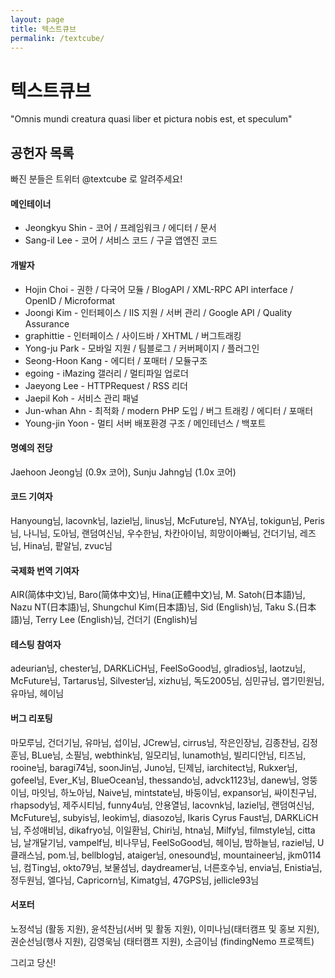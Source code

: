 ```yaml
---
layout: page
title: 텍스트큐브
permalink: /textcube/
---
```


텍스트큐브
======

"Omnis mundi creatura quasi liber et pictura nobis est, et speculum"

공헌자 목록
---------
빠진 분들은 트위터 @textcube 로 알려주세요!

#### 메인테이너

 * Jeongkyu Shin - 코어 / 프레임워크 / 에디터 / 문서
 * Sang-il Lee - 코어 / 서비스 코드 / 구글 앱엔진 코드

#### 개발자

 * Hojin Choi - 권한 / 다국어 모듈 / BlogAPI / XML-RPC API interface / OpenID / Microformat
 * Joongi Kim - 인터페이스 / IIS 지원 / 서버 관리 / Google API / Quality Assurance
 * graphittie - 인터페이스 / 사이드바 / XHTML / 버그트래킹
 * Yong-ju Park - 모바일 지원 / 팀블로그 / 커버페이지 / 플러그인
 * Seong-Hoon Kang - 에디터 / 포매터 / 모듈구조
 * egoing - iMazing 갤러리 / 멀티파일 업로더
 * Jaeyong Lee - HTTPRequest / RSS 리더
 * Jaepil Koh - 서비스 관리 패널
 * Jun-whan Ahn - 최적화 / modern PHP 도입 / 버그 트래킹 / 에디터 / 포매터
 * Young-jin Yoon - 멀티 서버 배포환경 구조 / 메인테넌스 / 백포트

#### 명예의 전당

Jaehoon Jeong님 (0.9x 코어), Sunju Jahng님 (1.0x 코어)

#### 코드 기여자

Hanyoung님, lacovnk님, laziel님, linus님, McFuture님, NYA님, tokigun님, Peris님, 나니님, 도아님, 랜덤여신님, 우수한님, 차칸아이님, 희망이아빠님, 건더기님, 레즈님, Hina님, 팥알님, zvuc님

#### 국제화 번역 기여자

AIR(简体中文)님, Baro(简体中文)님, Hina(正體中文)님, M. Satoh(日本語)님, Nazu NT(日本語)님, Shungchul Kim(日本語)님, Sid (English)님, Taku S.(日本語)님, Terry Lee (English)님, 건더기 (English)님

#### 테스팅 참여자

adeurian님, chester님, DARKLiCH님, FeelSoGood님, glradios님, laotzu님, McFuture님, Tartarus님, Silvester님, xizhu님, 독도2005님, 심민규님, 엽기민원님, 유마님, 헤이님

#### 버그 리포팅

마모루님, 건더기님, 유마님, 섭이님, JCrew님, cirrus님, 작은인장님, 김종찬님, 김정훈님, BLue님, 소필님, webthink님, 일모리님, lunamoth님, 빌리디안님, 티즈님, rooine님, baragi74님, soonJin님, Juno님, 딘제님, iarchitect님, Rukxer님, gofeel님, Ever_K님, BlueOcean님, thessando님, advck1123님, danew님, 엉뚱이님, 마잇님, 하노아님, Naive님, mintstate님, 바둥이님, expansor님, 싸이친구님, rhapsody님, 제주시티님, funny4u님, 안용열님, lacovnk님, laziel님, 랜덤여신님, McFuture님, subyis님, leokim님, diasozo님, Ikaris Cyrus Faust님, DARKLiCH님, 주성애비님, dikafryo님, 이일환님, Chiri님, htna님, Milfy님, filmstyle님, citta님, 날개달기님, vampelf님, 비나무님, FeelSoGood님, 헤이님, 밤하늘님, raziel님, U클래스님, pom.님, bellblog님, ataiger님, onesound님, mountaineer님, jkm0114님, 컴Ting님, okto79님, 보물섬님, daydreamer님, 너른호수님, envia님, Enistia님, 정두원님, 엘다님, Capricorn님, Kimatg님, 47GPS님, jellicle93님

#### 서포터

노정석님 (활동 지원), 윤석찬님(서버 및 활동 지원), 이미나님(태터캠프 및 홍보 지원), 권순선님(행사 지원), 김영욱님 (태터캠프 지원), 소금이님 (findingNemo 프로젝트)

그리고 당신!
